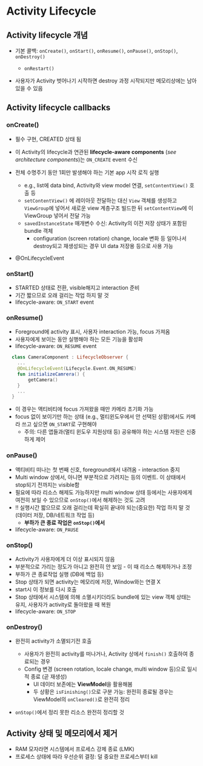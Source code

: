 # Activity Lifecycle

## Activity lifecycle 개념
- 기본 콜백: `onCreate()`, `onStart()`, `onResume()`, `onPause()`, `onStop()`, `onDestroy()`
  - `onRestart()`
  
- 사용자가 Activity 벗어나기 시작하면 destroy 과정 시작되지만 메모리상에는 남아 있을 수 있음

## Activity lifecycle callbacks
### onCreate()
- 필수 구현, CREATED 상태 됨
- 이 Activity의 lifecycle과 연관된 **lifecycle-aware components** (*see architecture components*)는 `ON_CREATE` event 수신
- 전체 수명주기 동안 1회만 발생해야 하는 기본 app 시작 로직 실행
  - e.g., list에 data bind, Activity와 view model 연결, `setContentView()` 호출 등
  - `setContentView()` 에 레이아웃 전달하는 대신 `View` 객체를 생성하고 `ViewGroup`에 넣어서 새로운 view 계층구조 빌드한 뒤 `setContentView`에 이 ViewGroup 넣어서 전달 가능
  - `savedInstanceState` 매개변수 수신: Activity의 이전 저장 상태가 포함된 bundle 객체
    - configuration (screen rotation) change, locale 변화 등 일어나서 destroy되고 재생성되는 경우 UI data 저장용 등으로 사용 가능
    
- @OnLifecycleEvent

### onStart()
- STARTED 상태로 전환, visible해지고 interaction 준비
- 기간 짧으므로 오래 걸리는 작업 하지 말 것
- lifecycle-aware: `ON_START` event

### onResume()
- Foreground에 activity 표시, 사용자 interaction 가능, focus 가져옴
- 사용자에게 보이는 동안 실행해야 하는 모든 기능을 활성화
- lifecycle-aware: `ON_RESUME` event
```kotlin
  class CameraComponent : LifecycleObserver {
    ...
    @OnLifecycleEvent(Lifecycle.Event.ON_RESUME)
    fun initializeCamrera() {
        getCamera()
    }
    ...
  }
```  
- 이 경우는 액티비티에 focus 가져왔을 때만 카메라 초기화 가능
- focus 없이 보이기만 하는 상태 (e.g., 멀티윈도우에서 안 선택된 상황)에서도 카메라 쓰고 싶으면 `ON_START`로 구현해야
  - 주의: 다른 앱들과(멀티 윈도우 지원상태 등) 공유해야 하는 시스템 자원은 신중하게 제어
  
### onPause()
- 액티비티 떠나는 첫 번째 신호, foreground에서 내려옴 - interaction 중지
- Multi window 상에서, 아니면 부분적으로 가려지는 등의 이벤트. 이 상태에서 stop되기 전까지는 visible함
- 필요에 따라 리소스 해제도 가능하지만 multi window 상태 등에서는 사용자에게 여전히 보일 수 있으므로 `onStop()`에서 해제하는 것도 고려
- !! 실행시간 짧으므로 오래 걸리는데 확실히 끝내야 되는(중요한) 작업 하지 말 것 (데이터 저장, DB/네트워크 작업 등)
  - **부하가 큰 종료 작업은 `onStop()`에서**
- lifecycle-aware: `ON_PAUSE`

### onStop()
- Activity가 사용자에게 더 이상 표시되지 않음
- 부분적으로 가리는 정도가 아니고 완전히 안 보임 - 이 때 리소스 해제하거나 조정
- 부하가 큰 종료작업 실행 (DB에 백업 등)
- Stop 상태가 되면 activity는 메모리에 저장, Window와는 연결 X
- start시 이 정보를 다시 호출
- Stop 상태에서 시스템에 의해 소멸시키더라도 bundle에 있는 view 객체 상태는 유지, 사용자가 activity로 돌아왔을 때 복원
- lifecycle-aware: `ON_STOP`

### onDestroy()
- 완전히 activity가 소멸되기전 호출
  - 사용자가 완전히 activity를 떠나거나, Activity 상에서 `finish()` 호출하여 종료되는 경우
  - Config 변경 (screen rotation, locale change, multi window 등)으로 일시적 종료 (곧 재생성)
    - UI 데이터 보존에는 **ViewModel**을 활용해봄
    - 두 상황은 `isFinishing()`으로 구분 가능: 완전히 종료될 경우는 ViewModel의 `onCleared()`로 완전히 정리
    
- `onStop()`에서 정리 못한 리소스 완전히 정리할 것    


## Activity 상태 및 메모리에서 제거
- RAM 모자라면 시스템에서 프로세스 강제 종료 (LMK)
- 프로세스 상태에 따라 우선순위 결정: 덜 중요한 프로세스부터 kill


    
  
